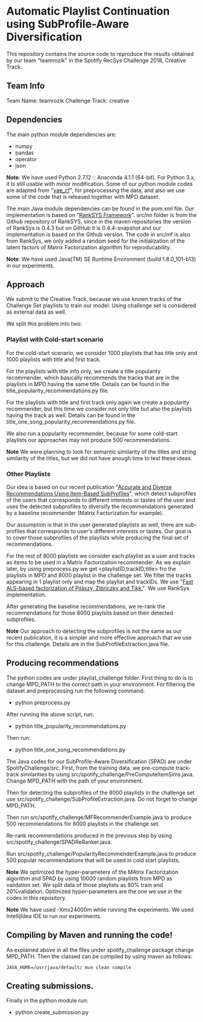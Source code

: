 # Automatic Playlist Continuation using SubProfile-Aware Diversification

This repository contains the source code to reproduce the results obtained by our team "teamrozik" in the Spotify RecSys Challenge 2018, Creative Track. 

## Team Info
Team Name: teamrozik
Challenge Track: creative

## Dependencies
The main python module dependencies are:
- numpy
- pandas
- operator
- json

**Note**: We have used Python 2.7.12 :: Anaconda 4.1.1 (64-bit). For Python 3.x, it is still usable with minor modification. Some of our python module codes are adapted from "[vae_cf](https://github.com/dawenl/vae_cf)", for preprocessing the data, and also we use some of the code that is released together with MPD dataset. 

The main Java module dependencies can be found in the pom.xml file. Our implementation is based on "[RankSYS Framework](https://github.com/RankSys/RankSys)". src/nn folder is from the Github repository of RankSYS, since in the maven repositories the version of RankSys is 0.4.3 but on GitHub it is 0.4.4-snapshot and our implementation is based on the Github version. The code in src/mf is also from RankSys, we only added a random seed for the initialization of the latent factors of Matrix Factorization algorithm for reproducability. 

**Note**: We have used Java(TM) SE Runtime Environment (build 1.8.0_101-b13) in our experiments.    


## Approach

We submit to the Creative Track, because we use known tracks of the Challenge Set playlists to train our model. Using challenge set is considered as external data as well. 

We split this problem into two:

### Playlist with Cold-start scenario

For the cold-start scenario, we consider 1000 playlists that has title only and 1000 playlists with title and first track. 

For the playlists with title info only, we create a title popularity recommender, which basically recommends the tracks that are in the playlists in MPD having the same title. Details can be found in the title_popularity_recommendations.py file. 

For the playlists with title and first track only again we create a popularity recommender, but this time we consider not only title but also the playlists having the track as well. Details can be found in the title_one_song_popularity_recommendations.py file. 

We also run a popularity recommender, because for some cold-start playlists our approaches may not produce 500 recommendations.
 
**Note** We were planning to look for semantic similarity of the titles and string similarity of the titles, but we did not have anough time to test these ideas. 
### Other Playlists

Our idea is based on our recent publication "[Accurate and Diverse Recommendations Using Item-Based SubProfiles](https://aaai.org/ocs/index.php/FLAIRS/FLAIRS18/paper/view/17600)", which detect subprofiles of the users that corresponds to different interests or tastes of the user and uses the detected subprofiles to diversify the recommendations generated by a baseline recommender (Matrix Factorization for example).

Our assumption is that in the user generated playlists as well, there are sub-profiles that corresponds to user's different interests or tastes. Our goal is to cover those subprofiles of the playlists while producing the final set of recommendations. 
 
For the rest of 8000 playlists we consider each playlist as a user and tracks as items to be used in a Matrix Factorization recommender. As we explain later, by using preprocess.py we get <playlistID,trackID,title> fro the playlists in MPD and 8000 playlist in the challenge set. We filter the tracks appearing in 1 playlist only and map the playlist and trackIDs. We use "[Fast ALS-based factorization of Pilászy, Zibriczky and Tikk.](https://dl.acm.org/citation.cfm?id=1864726)". We use RankSys implementation.  

After generating the baseline recommendations, we re-rank the recommendations for those 8000 playlsits based on their detected subprofiles. 

**Note** Our approach to detecting the subprofiles is not the same as our recent publication, it is a simpler and more effective approach that we use for this challenge. Details are in the SubProfileExtraction.java file. 

## Producing recommendations

The python codes are under playlist_challenge folder. First thing to do is to change MPD_PATH  to the correct path in your environment.
For filtering the dataset and preprocessing run the following command:
- python preprocess.py 

After running the above script, run:
- python title_popularity_recommendations.py

Then run:
- python title_one_song_recommendations.py

The Java codes for our SubProfile-Aware Diversification (SPAD) are under SpotifyChallenge/src. First, from the training data, we pre-compute track-track similarities by using src/spotify_challenge/PreComputeItemSims.java. Change MPD_PATH with the path of your environment.

Then for detecting the subprofiles of the 8000 playlists in the challenge set use src/spotify_challenge/SubProfileExtraction.java. Do not forget to change MPD_PATH.

Then run src/spotify_challenge/MFRecommenderExample.java to produce 500 recommendations for 8000 playlists in the challenge set. 

Re-rank recommendations produced in the previous step by using src/spotify_challenge/SPADReRanker.java. 

Run src/spotify_challenge/PopularityRecommenderExample.java to produce 500 popular recommendations that will be used in cold start playlists. 

**Note** We optimized the hyper-parameters of the MAtrix Factorization algorithm and SPAD by using 10000 random playlists from MPD as validation set. We split data of those playlists as 80% train and 20%validation. Optimized hyper-parameters are the one we use in the codes in this repository.

**Note** We have used -Xmx24000m while running the experiments. We used IntellijIdea IDE to run our experiments.  

## Compiling by Maven and running the code!
As explained above in all the files under spotify_challenge package change MPD_PATH. Then the classed can be compiled by using maven as follows: 

```
JAVA_HOME=/usr/java/default/ mvn clean compile
```

## Creating submissions.

Finally in the python module run:
- python create_submission.py

